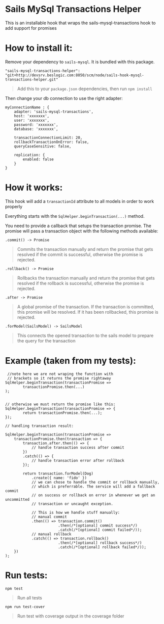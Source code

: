 # Sails MySql Transactions Helper

This is an installable hook that wraps the sails-mysql-transactions hook to add support for promises

# How to install it:
Remove your dependency to `sails-mysql`. It is bundled with this package.

```
"sails-mysql-transactions-helper": "git+http://devsrv.beslogic.com:8050/scm/node/sails-hook-mysql-transactions-helper.git"
```
> Add this to your `package.json` dependencies, then run `npm install`

Then change your db connection to use the right adapter:
```
myConnectionName : {
    adapter: 'sails-mysql-transactions',
    host: 'xxxxxxx',
    user: 'xxxxxxx',
    password: 'xxxxxxx',
    database: 'xxxxxxx',

    transactionConnectionLimit: 20,
    rollbackTransactionOnError: false,
    queryCaseSensitive: false,

    replication: {
        enabled: false
    }
}
```

# How it works:

This hook will add a `transactionId` attribute to all models in order to work properly

Everything starts with the `SqlHelper.beginTransaction(...)` method.

You need to provide a callback that setups the transaction promise. The promise will pass a transaction object with the following methods available:


`.commit() -> Promise`
> Commits the transaction manually and return the promise that gets resolved if the commit is successful, otherwise the promise is rejected.

`.rollback() -> Promise`
> Rollbacks the transaction manually and return the promise that gets resolved if the rollback is successful, otherwise the promise is rejected.

`.after -> Promise`
> A global promise of the transaction. If the transaction is committed, this promise will be resolved. If it has been rollbacked, this promise is rejected.

`.forModel(SailsModel) -> SailsModel`
> This connects the opened transaction to the sails model to prepare the query for the transaction


# Example (taken from my tests):
```
 //note here we are not wraping the function with 
 // brackets so it returns the promise rightaway
SqlHelper.beginTransaction(transactionPromise =>
        transactionPromise.then(...)
);


// otherwise we must return the promise like this:
SqlHelper.beginTransaction(transactionPromise => {
        return transactionPromise.then(...);
});

// handling transaction result:

SqlHelper.beginTransaction(transactionPromise =>
    transactionPromise.then(transaction => {
        transaction.after.then(() => {
            // handle transaction success after commit
        })
        .catch(() => {
            // handle transaction error after rollback
        });

        return transaction.forModel(Dog)
            .create({ name: 'fido' })
            // we can chose to handle the commit or rollback manually, 
            // which is preferrable. The service will add a fallback commit 
            // on success or rollback on error in whenever we get an uncommitted
            // transaction or uncaught exception.

            // This is how we handle stuff manually:
            // manual commit
            .then(() => transaction.commit()
                        .then(/*[optional] commit success*/)
                        .catch(/*[optional] commit failed*/));
            // manual rollback
            .catch(() => transaction.rollback()
                        .then(/*[optional] rollback success*/)
                        .catch(/*[optional] rollback failed*/));
    })
);

```

# Run tests:

`npm test`
> Run all tests

`npm run test-cover`
> Run test with coverage output in the coverage folder